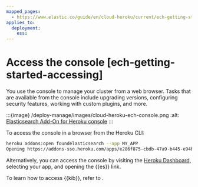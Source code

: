 ```yaml
---
mapped_pages:
  - https://www.elastic.co/guide/en/cloud-heroku/current/ech-getting-started-accessing.html
applies_to:
  deployment:
    ess:
---
```


# Access the console [ech-getting-started-accessing]

You use the console to manage your cluster from a web browser. Tasks that are available from the console include upgrading versions, configuring security features, working with custom plugins, and more.

:::{image} /deploy-manage/images/cloud-heroku-ech-console.png
:alt: [Elasticsearch Add-On for Heroku console](https://cloud.elastic.co?page=docs&placement=docs-body)
:::

To access the console in a browser from the Heroku CLI:

```bash
heroku addons:open foundelasticsearch --app MY_APP
Opening https://addons-sso.heroku.com/apps/e286f875-cbdb-47a9-b445-e94bnnnnnnnn/addons/9b883e93-3db3-4491-b620-c3dfnnnnnnnn...
```

Alternatively, you can access the console by visiting the [Heroku Dashboard](https://dashboard.heroku.com/), selecting your app, and opening the {{es}} link.


To learn how to access {{kib}}, refer to [](/deploy-manage/deploy/elastic-cloud/access-kibana.md).